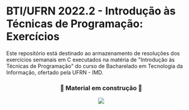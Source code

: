 # BTI/UFRN 2022.2 - Introdução às Técnicas de Programação: Exercícios

Este repositório está destinado ao armazenamento de resoluções dos exercícios semanais em C executados na matéria de "Introdução às Técnicas de Programação" do curso de Bacharelado em Tecnologia da Informação, ofertado pela UFRN - IMD. 


  <div align="center">
  <h3>🚧 Material em construção 🚧 </h3>
    <img src="https://i.imgur.com/llEYD21.jpg">

  </div>